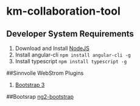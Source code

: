 # km-collaboration-tool
## Developer System Requirements
1. Download and Install [NodeJS](https://nodejs.org/en/)
2. Install angular-cli `npm install angular-cli -g`
2. Install typescript `npm install typescript -g`

##Sinnvolle WebStrom Plugins
1. [Bootstrap 3](https://github.com/bodiam/intellij-bootstrap3)

##Bootsrap
[ng2-bootstrap](https://valor-software.com/ng2-bootstrap/#/)